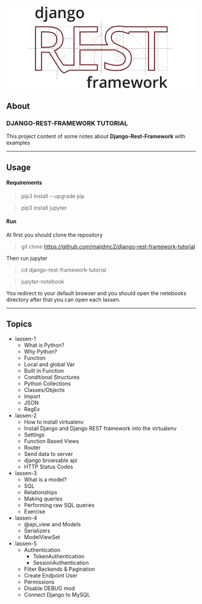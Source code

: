 
![](notebooks/pic/logo.png)

## About
### DJANGO-REST-FRAMEWORK TUTORIAL
This project content of some notes about **Django-Rest-Framework** with examples
 

----
## Usage
#### Requirements
> pip3 install --upgrade pip

> pip3 install jupyter

#### Run
At first you should clone the repository
> git clone https://github.com/majidmc2/django-rest-framework-tutorial

Then run jupyter
> cd django-rest-framework-tutorial

> jupyter-notebook

You redirect to your default browser and you should open the netebooks directory after that you can open each lassen.

----

## Topics
- lassen-1
    - What is Python?
    - Why Python?
    - Function 
    - Local and global Var
    - Built in Function
    - Conditional Structures
    - Python Collections
    - Classes/Objects
    - Import
    - JSON
    - RegEx
- lassen-2
    - How to install virtualenv
    - Install Django and Django REST framework into the virtualenv
    - Settings
    - Function Based Views
    - Router
    - Send data to server
    - django browsable api
    - HTTP Status Codes
 - lassen-3
    - What is a model?
    - SQL 
    - Relationships
    - Making queries
    - Performing raw SQL queries
    - Exercise
- lassen-4
    - @api_view and Models
    - Serializers
    - ModelViewSet
- lassen-5
    - Authentication    
        - TokenAuthentication
        - SessionAuthentication
    - Filter Backends &  Pagination
    - Create Endpoint User
    - Permissions
    - Disable DEBUG mod
    - Connect Django to MySQL
